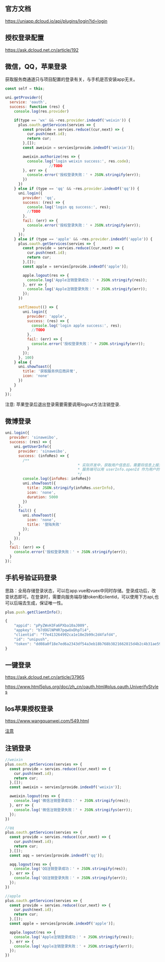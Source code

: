 ## 官方文档

<https://uniapp.dcloud.io/api/plugins/login?id=login>

## 授权登录配置

<https://ask.dcloud.net.cn/article/192>

## 微信，QQ，苹果登录

获取服务商通道只与项目配置的登录有关，与手机是否安装app无关。

```js
const self = this;

uni.getProvider({
  service: 'oauth',
  success: function (res) {
    console.log(res.provider)

    if(type == 'wx' && ~res.provider.indexOf('weixin')) {
      plus.oauth.getServices(servies => {
        const provide = servies.reduce((cur,next) => {
          cur.push(next.id);
          return cur;
        },[]);
        const aweixin = servies[provide.indexOf('weixin')];

        aweixin.authorize(res => {
          console.log('login weixin success:', res.code);
					//TODO
        }, err => {
          console.error('授权登录失败：' + JSON.stringify(err));
        })
      })
    } else if (type == 'qq' && ~res.provider.indexOf('qq')) {
      uni.login({
        provider: 'qq',
        success: (res) => {
          console.log('login qq success:', res);
          //TODO
        },
        fail: (err) => {
          console.error('授权登录失败：' + JSON.stringify(err));
        }
      });
    } else if (type == 'apple' && ~res.provider.indexOf('apple')) {
      plus.oauth.getServices(servies => {
        const provide = servies.reduce((cur,next) => {
          cur.push(next.id);
          return cur;
        },[]);
        const apple = servies[provide.indexOf('apple')];

        apple.logout(res => {
          console.log('Apple注销登录成功：' + JSON.stringify(res));
        }, err => {
          console.log('Apple注销登录失败：' + JSON.stringify(err));
        });
      })

      setTimeout(() => {
      	uni.login({
          provider: 'apple',
          success: (res) => {
            console.log('login apple success:', res);
            //TODO
          },
          fail: (err) => {
            console.error('授权登录失败：' + JSON.stringify(err));
          }
        });
      }, 100)
    } else {
      uni.showToast({
        title: '获取服务供应商异常',
        icon: 'none'
      })
    }
  }
});
```

注意: 苹果登录后退出登录需要需要调用logout方法注销登录.

## 微博登录

```js
uni.login({
  provider: 'sinaweibo',
  success: (res) => {
    uni.getUserInfo({
      provider: 'sinaweibo',
      success: (infoRes) => {
        /**
								 * 实际开发中，获取用户信息后，需要将信息上报至服务端。
								 * 服务端可以用 userInfo.openId 作为用户的唯一标识新增或绑定用户信息。
								 */
        console.log({infoRes: infoRes})
        uni.showToast({
          title: JSON.stringify(infoRes.userInfo),
          icon: 'none',
          duration: 5000
        })
      },
      fail() {
        uni.showToast({
          icon: 'none',
          title: '登陆失败'
        });
      }
    });
  },
  fail: (err) => {
    console.error('授权登录失败：' + JSON.stringify(err));
  }
});
```

## 手机号验证码登录

思路：全局存储登录状态，可以在app.vue和vuex中同时存储。登录成功后，改变状态即可。在登录时，需要向服务端存储token和clientid，可以使用下方api,也可以后端去生成，保证唯一性。

```js
plus.push.getClientInfo();

{
	"appid": "pPyZWvH3Fa6PXba10aJ009",
	"appkey": "b7dOGlNPHR7pqwUxDhpTi4",
	"clientid": "f7e413264992ca1e18e2b99c2d4fafd4",
	"id": "unipush",
	"token": "dd08a0f18e7ed6a2343df54a3eb18b768b3821662815d4b2c4b31ae5934ca638"
}
```

## 一键登录

<https://ask.dcloud.net.cn/article/37965>

<https://www.html5plus.org/doc/zh_cn/oauth.html#plus.oauth.UniverifyStyles>

## Ios苹果授权登录

<https://www.wangquanwei.com/549.html>

[注意](https://mp.weixin.qq.com/s/BpjWbFyDRNcUs8BpFj46Ag?st=DD0CE7A04E82E517747D01D4AA92F79E2250AE810F2A6B0DA6C662B1D13B710F5928848FAFFEE8D3A09C442CD5937E1A52C0C0672F35A5F1AA9CAF8B2EF48D5FC211C401950C791DA212DA051826D64782076EDA0EABF6FF0B484F307EEB9FA2777DFD4AD59ED738B97BF554E894977BF96D28D5C392BD76C693B80FEF83F383256486620613FFC63D6C917215F511E8&vid=1688851216491959&cst=39F7B8D7D3378E51EF37F58EA41A8F764F9721B35D8D5120DF8DE3D222E9157F1FA3B22F1A3907A7CF54724889DD08EC&deviceid=2ea7e9fb-6569-41ce-bd90-d779cf705f7e&version=3.0.30.6155&platform=mac)

## 注销登录

```js
//weixin
plus.oauth.getServices(servies => {
  const provide = servies.reduce((cur,next) => {
    cur.push(next.id);
    return cur;
  },[]);
  const aweixin = servies[provide.indexOf('weixin')];

  aweixin.logout(res => {
    console.log('微信注销登录成功：' + JSON.stringify(res));
  }, err => {
    console.log('微信注销登录失败：' + JSON.stringifys(err));
  });
})

//qq
plus.oauth.getServices(servies => {
  const provide = servies.reduce((cur,next) => {
    cur.push(next.id);
    return cur;
  },[]);
  const aqq = servies[provide.indexOf('qq')];

  aqq.logout(res => {
    console.log('QQ注销登录成功：' + JSON.stringify(res));
  }, err => {
    console.log('QQ注销登录失败：' + JSON.stringify(err));
  });
})

//apple
plus.oauth.getServices(servies => {
  const provide = servies.reduce((cur,next) => {
    cur.push(next.id);
    return cur;
  },[]);
  const apple = servies[provide.indexOf('apple')];

  apple.logout(res => {
    console.log('Apple注销登录成功：' + JSON.stringify(res));
  }, err => {
    console.log('Apple注销登录失败：' + JSON.stringify(err));
  });
})
```